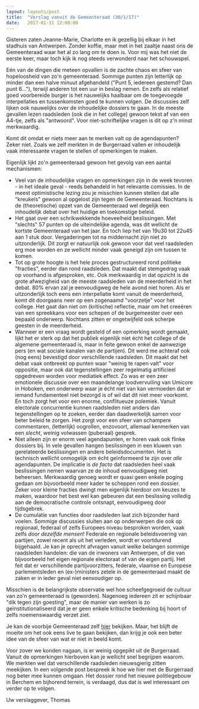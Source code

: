 ```yaml
---
layout: layouts/post
title:  "Verslag vanuit de Gemeenteraad (30/1/17)"
date:   2017-01-31 12:00:00
---
```


Gisteren zaten Jeanne-Marie, Charlotte en ik gezellig bij elkaar in het stadhuis van Antwerpen. Zonder koffie, maar met in het zaaltje naast ons de Gemeenteraad waar het al zo lang om te doen is. Voor mij was het niet de eerste keer, maar toch kijk ik nog steeds verwonderd naar het schouwspel.

Eén van de dingen die meteen opvallen is de zachte chaos en sfeer van hopeloosheid van zo'n gemeenteraad. Sommige punten zijn letterlijk op minder dan een halve minuut afgehandeld ("Punt 5, iedereen gestemd? Dan punt 6..."), terwijl anderen tot een uur in beslag nemen. En zelfs als relatief goed voorbereide burger is het nauwelijks haalbaar om de toegevoegde interpellaties en tussenkomsten goed te kunnen volgen. De discussies zelf lijken ook nauwelijks over de inhoudelijke dossiers te gaan. In de meeste gevallen lezen raadsleden (ook die in het college) gewoon tekst af van een A4-tje, zelfs als "antwoord". Voor niet-schriftelijke vragen is dit op z'n minst merkwaardig.

Komt dit omdat er niets meer aan te merken valt op de agendapunten? Zeker niet. Zoals we zelf merkten in de Burgerraad vallen er inhoudelijk vaak interessante vragen te stellen of opmerkingen te maken.

Eigenlijk lijkt zo'n gemeenteraad gewoon het gevolg van een aantal mechanismen:

- Veel van de inhoudelijke vragen en opmerkingen zijn in de week tevoren - in het ideale geval - reeds behandeld in het relevante comissies. In de meest optimistische lezing zou je misschien kunnen stellen dat alle "kreukels" gewoon al opgelost zijn tegen de Gemeenteraad. Nochtans is de (theoretische) opzet van de Gemeenteraad wel degelijk een inhoudelijk debat over het huidige en toekomstige beleid.
- Het gaat over een schrikwekkende hoeveelheid beslissingen. Met "slechts" 57 punten op de uiteindelijke agenda, was dit wellicht de kortste Gemeenteraad van het jaar. En toch liep het van 19u30 tot 22u45 aan 1 stuk door. Vergaderingen tot na middernacht zijn niet zo uitzonderlijk. Dit zorgt er natuurlijk ook gewoon voor dat veel raadsleden erg moe worden en ze wellicht minder vaak geneigd zijn om tussen te komen.
- Tot op grote hoogte is het hele proces gestructureerd rond politieke "fracties", eerder dan rond raadsleden. Dat maakt dat stemgedrag vaak op voorhand is afgesproken, etc. Ook merkwaardig in dat opzicht is de grote afwezigheid van de meeste raadsleden van de meerderheid in het debat. 80% ervan zal je eenvoudigweg de hele avond niet horen. Als er uitzonderlijk toch eens een interpellatie komt vanuit de meerderheid, komt dit doorgaans neer op een zogenaamd "voorzetje" voor het college. Het gaat dan niet om (kritische) reflectie, maar om het creeëren van een spreekkans voor een schepen of de burgemeester over een bepaald onderwerp. Nochtans zitten er ongetwijfeld ook scherpe geesten in de meerderheid.
- Wanneer er een vraag wordt gesteld of een opmerking wordt gemaakt, lijkt het er sterk op dat het publiek eigenlijk niet écht het college of de algemene gemeenteraad is, maar in feite gewoon enkel de aanwezige pers (en wat sociale kanalen van de partijen). Dit werd me achteraf ook (nog eens) bevestigd door verschillende raadsleden. Dit maakt dat het debat vaak ontbreekt op punten waar "weinig te rapen valt" voor oppositie, maar ook dat tegenstellingen zeer regelmatig artificieel opgedreven worden voor mediatiek effect. Zo was er een zeer emotionele discussie over een maandelange loodvervuiling van Umicore in Hoboken, een onderwerp waar je écht niet van kan vermoeden dat er iemand fundamenteel niet bezorgd is of wil dat dit niet meer voorkomt. En toch zorgt het voor een enorme, conflitueuze polemiek. Vanuit electorale concurrentie kunnen raadsleden niet anders dan tegenstellingen op te zoeken, eerder dan daadwerkelijk samen voor beter beleid te zorgen. Het zorgt voor een sfeer van schampere commentaren, (letterlijk) oogrollen, enzovoort, allemaal kenmerken van een *slecht*, weinig volwassen (puberaal) gesprek.
- Niet alleen zijn er enorm veel agendapunten, er horen vaak ook flinke dossiers bij. In vele gevallen hangen beslissingen in een kluwen van gerelateerde beslissingen en andere beleidsdocumenten. Het is technisch wellicht onmogelijk om écht geïnformeerd te zijn over *alle* agendapunten. De implicatie is *de facto* dat raadsleden heel vaak beslissingen nemen waarvan ze de inhoud eenvoudigweg niet beheersen. Merkwaardig genoeg wordt er quasi geen enkele poging gedaan om bijvoorbeeld meer kader te scheppen rond een dossier. Zeker voor kleine fracties dwingt men eigenlijk hierdoor om keuzes te maken, waardoor het best wel kan gebeuren dat een beslissing volledig aan de democratische controle ontsnapt, eenvoudigweg door tijdsgebrek.
- De cumulatie van functies door raadsleden laat zich bijzonder hard voelen. Sommige discussies sluiten aan op onderwerpen die ook op regionaal, federaal of zelfs Europees niveau besproken worden, vaak zelfs *door dezelfde mensen*! Federale en regionale beleidsvoering van partijen, zowel recent als uit het verleden, wordt er voortdurend bijgehaald. Je kan je oprecht afvragen vanuit welke belangen sommige raadsleden handelen: die van de inwoners van Antwerpen, of die van bijvoorbeeld het eigen regionale electoraat of van de eigen partij. Het feit dat er verschillende partijvoorzitters, federale, vlaamse en Europese parlementsleden en (ex-)ministers zetele in de gemeenteraad maakt de zaken er in ieder geval niet eenvoudiger op.

Misschien is de belangrijkste observatie wel hoe scheefgegroeid de cultuur van zo'n gemeenteraad is (geworden). Nagenoeg iedereen zit er schijnbaar "dik tegen zijn goesting", maar de manier van werken is zo geïnstitutionaliseerd dat je er geen enkele kritische bedenking bij hoort of zelfs noemenswaardig verzet ziet.

Je kan de voorbije Gemeenteraad zelf [hier](https://www.antwerpen.be/nl/overzicht/gemeenteraad/volg-de-gemeenteraad-live/gemeenteraad-januari-2017) bekijken. Maar, het blijft de moeite om het ook eens live te gaan bekijken, dan krijg je ook een beter idee van de sfeer van wat er niet in beeld komt.

Voor zover we konden nagaan, is er weinig opgepikt uit de Burgerraad. Vanuit de opmerkingen hierboven kan je wellicht snel begrijpen waarom. We merkten wel dat verschillende raadsleden nieuwsgierig zitten meekijken. In een volgende post bespreek ik hoe we hier met de Burgerraad nog beter mee kunnen omgaan. Het dossier rond het nieuwe politiegebouw in Berchem en bijhorend terrein, is verdaagd, dus dat is wel interessant om verder op te volgen.

Uw verslaggever,
Thomas

